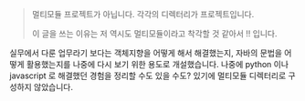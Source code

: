 > 멀티모듈 프로젝트가 아닙니다. 각각의 디렉터리가 프로젝트입니다.<br/>
>
> 이 글을 쓰는 이유는 저 역시도 멀티모듈이라고 착각할 것 같아서 !! 입니다.<br/>

실무에서 다룬 업무라기 보다는 객체지향을 어떻게 해서 해결했는지, 자바의 문법을 어떻게 활용했는지를 나중에 다시 보기 위한 용도로 개설했습니다. 나중에 python 이나 javascript 로 해결했던 경험을 정리할 수도 있을 수도? 있기에 멀티모듈 디렉터리로 구성하지 않았습니다.<br/>

